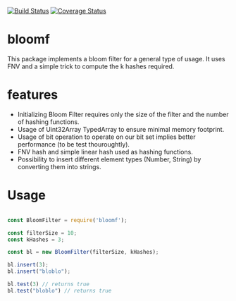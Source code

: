 [![Build Status](https://travis-ci.org/Khalilw1/bloomf.svg?branch=master)](https://travis-ci.org/Khalilw1/bloomf)
[![Coverage Status](https://coveralls.io/repos/github/Khalilw1/bloomf/badge.svg?branch=master)](https://coveralls.io/github/Khalilw1/bloomf?branch=master)

# bloomf

This package implements a bloom filter for a general type of usage. It uses FNV and a simple trick to compute the k hashes required.

# features

- Initializing Bloom Filter requires only the size of the filter and the number of hashing functions.
- Usage of Uint32Array TypedArray to ensure minimal memory footprint.
- Usage of bit operation to operate on our bit set implies better performance (to be test thouroughtly).
- FNV hash and simple linear hash used as hashing functions.
- Possibility to insert different element types (Number, String) by converting them into strings.

# Usage

```js

const BloomFilter = require('bloomf');

const filterSize = 10;
const kHashes = 3;

const bl = new BloomFilter(filterSize, kHashes);

bl.insert(3);
bl.insert("bloblo");

bl.test(3) // returns true
bl.test("bloblo") // returns true

```